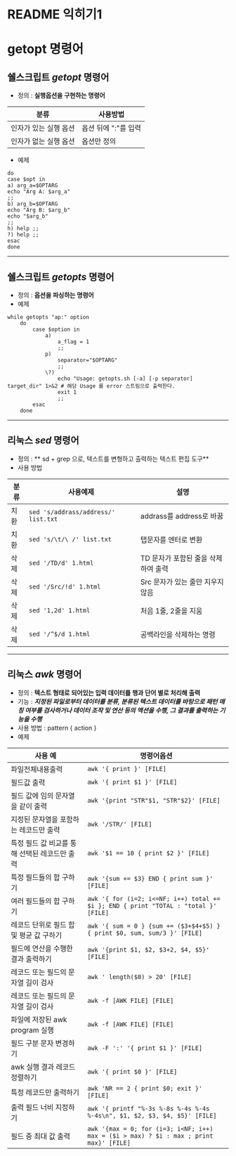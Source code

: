 # README 익히기1
# getopt 명령어


## 쉘스크립트 ***getopt*** 명령어
- 정의 : **실행옵션을 구현하는 명령어**


|분류|사용방법|
|---|---|
|인자가 있는 실행 옵션|옵션 뒤에 ":"를 입력|
|인자가 없는 실행 옵션|옵션만 정의|


- 예제
```while getopts "a:b:h" opt
do
case $opt in
a) arg_a=$OPTARG
echo "Arg A: $arg_a"
;;
b) arg_b=$OPTARG
echo "Arg B: $arg_b"
echo "$arg_b"
;;
h) help ;;
?) help ;;
esac
done
```

***
## 쉘스크립트 ***getopts*** 명령어
- 정의 : **옵션을 파싱하는 명령어**
- 예제 
```
while getopts "ap:" option  
    do
        case $option in
            a)
                a_flag = 1
                ;;
            p)
                separator="$OPTARG"
                ;;
            \?)
                echo "Usage: getopts.sh [-a] [-p separator] target_dir" 1>&2 # 해당 Usage 를 error 스트림으로 출력한다.
                exit 1
                ;;
        esac
    done
```

***
## 리눅스 ***sed*** 명령어
- 정의 : ** sd + grep 으로, 텍스트를 변형하고 출력하는 텍스트 편집 도구**
- 사용 방법

|분류|사용예제|설명|
|---|---|---|
|치환|```sed 's/addrass/address/' list.txt```|addrass를 address로 바꿈|
|치환|```sed 's/\t/\ /' list.txt```|탭문자를 엔터로 변환|
|삭제|```sed '/TD/d' 1.html```|TD 문자가 포함된 줄을 삭제하여 출력|
|삭제|```sed '/Src/!d' 1.html```|Src 문자가 있는 줄만 지우지 않음|
|삭제|```sed '1,2d' 1.html```| 처음 1줄, 2줄을 지움|
|삭제|```sed '/^$/d 1.html```|공백라인을 삭제하는 명령|



***
## 리눅스 ***awk*** 명령어
- 정의 : **텍스트 형태로 되어있는 입력 데이터를 행과 단어 별로 처리해 출력**
- 기능 : ***지정된 파일로부터 데이터를 분류, 분류된 텍스트 데이터를 바탕으로 패턴 매칭 여부를 검사하거나 데이터 조작 및 연산 등의 액션을 수행, 그 결과를 출력하는 기능을 수행***
- 사용 방법 : pattern { action }
- 예제 

|사용 예|명령어옵션|
|---|---|
|파일전체내용출력|```awk '{ print }' [FILE]```|
|필드값 출력|```awk '{ print $1 }' [FILE]```|
|필드 값에 임의 문자열을 같이 출력|```awk '{print "STR"$1, "STR"$2}' [FILE]```|
|지정된 문자열을 포함하는 레코드만 출력|```awk '/STR/' [FILE]```|
|특정 필드 값 비교를 통해 선택된 레코드만 출력|```awk '$1 == 10 { print $2 }' [FILE]```|
|특정 필드들의 합 구하기|```awk '{sum += $3} END { print sum }' [FILE]```|
|여러 필드들의 합 구하기|```awk '{ for (i=2; i<=NF; i++) total += $i }; END { print "TOTAL : "total }' [FILE]```|
|레코드 단위로 필드 합 및 평균 값 구하기|```awk '{ sum = 0 } {sum += ($3+$4+$5) } { print $0, sum, sum/3 }' [FILE]```|
|필드에 연산을 수행한 결과 출력하기|```awk '{print $1, $2, $3+2, $4, $5}' [FILE]```|
|레코드 또는 필드의 문자열 길이 검사|```awk ' length($0) > 20' [FILE]```|
|레코드 또는 필드의 문자열 길이 검사|```awk -f [AWK FILE] [FILE]```|
|파일에 저장된 awk program 실행|```awk -f [AWK FILE] [FILE]```|
|필드 구분 문자 변경하기|```awk -F ':' '{ print $1 }' [FILE]```|
|awk 실행 결과 레코드 정렬하기|```awk '{ print $0 }' [FILE]```|
|특정 레코드만 출력하기|```awk 'NR == 2 { print $0; exit }' [FILE]```|
|출력 필드 너비 지정하기|```awk '{ printf "%-3s %-8s %-4s %-4s %-4s\n", $1, $2, $3, $4, $5}' [FILE]```|
|필드 중 최대 값 출력|```awk '{max = 0; for (i=3; i<NF; i++) max = ($i > max) ? $i : max ; print max}' [FILE]```|
